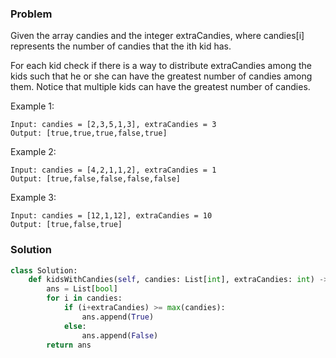 ### Problem

Given the array candies and the integer extraCandies, where candies[i] represents the number of candies that the ith kid has.

For each kid check if there is a way to distribute extraCandies among the kids such that he or she can have the greatest number of candies among them. Notice that multiple kids can have the greatest number of candies.

Example 1:
```
Input: candies = [2,3,5,1,3], extraCandies = 3
Output: [true,true,true,false,true] 
```
Example 2:
```
Input: candies = [4,2,1,1,2], extraCandies = 1
Output: [true,false,false,false,false] 
```
Example 3:
```
Input: candies = [12,1,12], extraCandies = 10
Output: [true,false,true]
```

### Solution

```py
class Solution:
    def kidsWithCandies(self, candies: List[int], extraCandies: int) -> List[bool]:
        ans = List[bool]
        for i in candies:
            if (i+extraCandies) >= max(candies):
                ans.append(True)
            else:
                ans.append(False)
        return ans
```